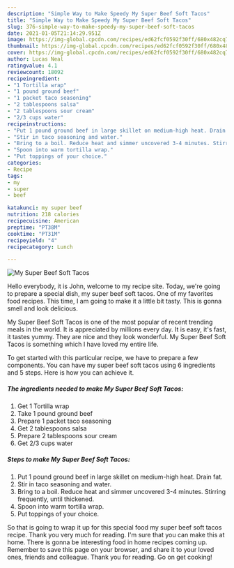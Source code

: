 ```yaml
---
description: "Simple Way to Make Speedy My Super Beef Soft Tacos"
title: "Simple Way to Make Speedy My Super Beef Soft Tacos"
slug: 376-simple-way-to-make-speedy-my-super-beef-soft-tacos
date: 2021-01-05T21:14:29.951Z
image: https://img-global.cpcdn.com/recipes/ed62fcf0592f30ff/680x482cq70/my-super-beef-soft-tacos-recipe-main-photo.jpg
thumbnail: https://img-global.cpcdn.com/recipes/ed62fcf0592f30ff/680x482cq70/my-super-beef-soft-tacos-recipe-main-photo.jpg
cover: https://img-global.cpcdn.com/recipes/ed62fcf0592f30ff/680x482cq70/my-super-beef-soft-tacos-recipe-main-photo.jpg
author: Lucas Neal
ratingvalue: 4.1
reviewcount: 18092
recipeingredient:
- "1 Tortilla wrap"
- "1 pound ground beef"
- "1 packet taco seasoning"
- "2 tablespoons salsa"
- "2 tablespoons sour cream"
- "2/3 cups water"
recipeinstructions:
- "Put 1 pound ground beef in large skillet on medium-high heat. Drain fat."
- "Stir in taco seasoning and water."
- "Bring to a boil. Reduce heat and simmer uncovered 3-4 minutes. Stirring frequently, until thickened."
- "Spoon into warm tortilla wrap."
- "Put toppings of your choice."
categories:
- Recipe
tags:
- my
- super
- beef

katakunci: my super beef 
nutrition: 218 calories
recipecuisine: American
preptime: "PT38M"
cooktime: "PT31M"
recipeyield: "4"
recipecategory: Lunch

---
```



![My Super Beef Soft Tacos](https://img-global.cpcdn.com/recipes/ed62fcf0592f30ff/680x482cq70/my-super-beef-soft-tacos-recipe-main-photo.jpg)

Hello everybody, it is John, welcome to my recipe site. Today, we're going to prepare a special dish, my super beef soft tacos. One of my favorites food recipes. This time, I am going to make it a little bit tasty. This is gonna smell and look delicious.

My Super Beef Soft Tacos is one of the most popular of recent trending meals in the world. It is appreciated by millions every day. It is easy, it's fast, it tastes yummy. They are nice and they look wonderful. My Super Beef Soft Tacos is something which I have loved my entire life.




To get started with this particular recipe, we have to prepare a few components. You can have my super beef soft tacos using 6 ingredients and 5 steps. Here is how you can achieve it.

<!--inarticleads1-->

##### The ingredients needed to make My Super Beef Soft Tacos:

1. Get 1 Tortilla wrap
1. Take 1 pound ground beef
1. Prepare 1 packet taco seasoning
1. Get 2 tablespoons salsa
1. Prepare 2 tablespoons sour cream
1. Get 2/3 cups water




<!--inarticleads2-->

##### Steps to make My Super Beef Soft Tacos:

1. Put 1 pound ground beef in large skillet on medium-high heat. Drain fat.
1. Stir in taco seasoning and water.
1. Bring to a boil. Reduce heat and simmer uncovered 3-4 minutes. Stirring frequently, until thickened.
1. Spoon into warm tortilla wrap.
1. Put toppings of your choice.




So that is going to wrap it up for this special food my super beef soft tacos recipe. Thank you very much for reading. I'm sure that you can make this at home. There is gonna be interesting food in home recipes coming up. Remember to save this page on your browser, and share it to your loved ones, friends and colleague. Thank you for reading. Go on get cooking!
